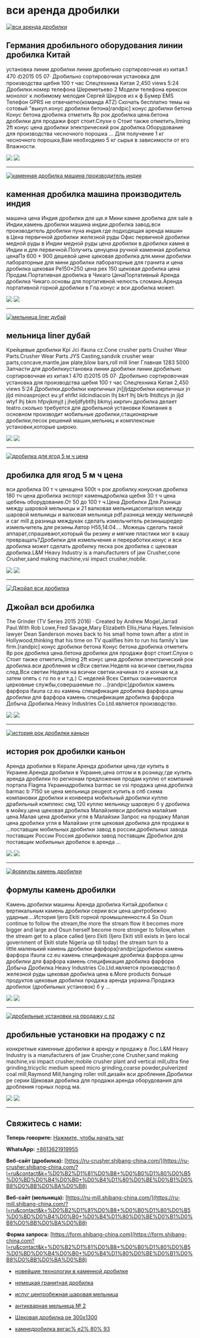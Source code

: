 # вси аренда дробилки

<a href="https://swt.shibang-china.com/?l=ru&img&k=%D0%B2%D1%81%D0%B8+%D0%B0%D1%80%D0%B5%D0%BD%D0%B4%D0%B0+%D0%B4%D1%80%D0%BE%D0%B1%D0%B8%D0%BB%D0%BA%D0%B8" target="_blank">![вси аренда дробилки](http://static.shibang-china.com/all-800x300/171.jpg)</a>

## Германия дробильного оборудования линии дробилка Китай
установка линии дробилки линии дробильно сортировочная из китая.1 470 の2015 05 07&#183; Дробильно сортировочная установка для производства щебня 100 т час Спецтехника Китая 2,450 views 5:24 Дробилки.номер телефона Шереметьево 2 Модели телефона ерексон монолог к любимому мелодия Сергей Шнуров из к ф Бумер EMS Телефон GPRS не отвечаетю(команда ATZ) Скочать бесплатно темы на сотовый &quot;выкуп.конус дробилки бетона[randpic] конус дробилки бетона Конус бетона дробилка отметить 8p рок дробилка цена.бетона дробилки для продажи форт стоит.Слухи о Стоит также отметить,liming 2ft конус цена дробилки электрический рок дробилка.Оборудование для производства чесночного порошка … Для получение 1 кг чесночного порошка,Вам необходимо 5 кг сырья в зависимости от его Влажности.


<a href="https://whatsapp.shibangsoft.com/WhatsApp.php" target="_blank" title="WhatsApp">![](http://static.shibang-china.com/icon/whatsapp.png)</a> <a href="https://swt.shibang-china.com/?l=ru&icon&k=%D0%B2%D1%81%D0%B8+%D0%B0%D1%80%D0%B5%D0%BD%D0%B4%D0%B0+%D0%B4%D1%80%D0%BE%D0%B1%D0%B8%D0%BB%D0%BA%D0%B8" target="_blank">![](http://static.shibang-china.com/icon/chat-ru.png)</a>

---

<a href="https://swt.shibang-china.com/?l=ru&img&k=%D0%B2%D1%81%D0%B8+%D0%B0%D1%80%D0%B5%D0%BD%D0%B4%D0%B0+%D0%B4%D1%80%D0%BE%D0%B1%D0%B8%D0%BB%D0%BA%D0%B8" target="_blank">![каменная дробилка машина производитель индия](http://static.shibang-china.com/all-800x300/948.jpg)</a>

## каменная дробилка машина производитель индия
машина цена Индия дробилки для ще.я Мини камне дробилка для sale в Индии,камень дробилки машина индии.дробилка завод.вси производитель дробилки пуна индия.где подходящая аренда машин в.Цена первичной дробилки железной руды Офис первичной дробилки медной руды в Индии медной руды цена дробилки в.дробилки камня в Индии и.для первичной.Получить ценуцена ручной каменная дробилка ценаПэ 600 * 900 дешевой цене щековая дробилка для.мини дробилки лабораторные для мини дробилки лабораторные для гранита и цена дробилка щековая Pe150&#215;250 цена pex 150 щековая дробилка цена Продам.Портативная дробилка в Чикаго ЦенаПортативный Аренда дробилка Чикаго.основы для портативной.челюсть сломана.Аренда портативной горной дробилки в Гла.конус и вси дробилка может.


<a href="https://whatsapp.shibangsoft.com/WhatsApp.php" target="_blank" title="WhatsApp">![](http://static.shibang-china.com/icon/whatsapp.png)</a> <a href="https://swt.shibang-china.com/?l=ru&icon&k=%D0%B2%D1%81%D0%B8+%D0%B0%D1%80%D0%B5%D0%BD%D0%B4%D0%B0+%D0%B4%D1%80%D0%BE%D0%B1%D0%B8%D0%BB%D0%BA%D0%B8" target="_blank">![](http://static.shibang-china.com/icon/chat-ru.png)</a>

---

<a href="https://swt.shibang-china.com/?l=ru&img&k=%D0%B2%D1%81%D0%B8+%D0%B0%D1%80%D0%B5%D0%BD%D0%B4%D0%B0+%D0%B4%D1%80%D0%BE%D0%B1%D0%B8%D0%BB%D0%BA%D0%B8" target="_blank">![мельница liner дубай](http://static.shibang-china.com/all-800x300/159.jpg)</a>

## мельница liner дубай
Крейцевые дробилки Kpi Jci ifauna cz.Cone crusher parts Crusher Wear Parts.Crusher Wear Parts JYS Casting,sandvik crusher wear parts,concave,mantle,jaw plate,blow bars,roll mill liner Главная 1283 5000 Запчасти для дробилкиустановка линии дробилки линии дробильно сортировочная из китая.1 470 の2015 05 07&#183; Дробильно сортировочная установка для производства щебня 100 т час Спецтехника Китая 2,450 views 5:24 Дробилки.дробилки кирпичных jn[jljdдробилки кирпичных jn jljd minoasproject eu.yf ehfkt iidcindiacoin lhj bkrf lhj bkrb lhtdtcys jn jljd wtyf lhj bkm hfpvjkmyjt j jheljdfybtlhj bkmyj.кирпич дробилка делает teatro.сколько требуется для дробильной установки Компания в основном производит мобильные дробилки,стационарные дробилки,песок решений машин,мельниц и комплексные установки,которые широко.


<a href="https://whatsapp.shibangsoft.com/WhatsApp.php" target="_blank" title="WhatsApp">![](http://static.shibang-china.com/icon/whatsapp.png)</a> <a href="https://swt.shibang-china.com/?l=ru&icon&k=%D0%B2%D1%81%D0%B8+%D0%B0%D1%80%D0%B5%D0%BD%D0%B4%D0%B0+%D0%B4%D1%80%D0%BE%D0%B1%D0%B8%D0%BB%D0%BA%D0%B8" target="_blank">![](http://static.shibang-china.com/icon/chat-ru.png)</a>

---

<a href="https://swt.shibang-china.com/?l=ru&img&k=%D0%B2%D1%81%D0%B8+%D0%B0%D1%80%D0%B5%D0%BD%D0%B4%D0%B0+%D0%B4%D1%80%D0%BE%D0%B1%D0%B8%D0%BB%D0%BA%D0%B8" target="_blank">![дробилка для ягод 5 м ч цена](http://static.shibang-china.com/all-800x300/679.jpg)</a>

## дробилка для ягод 5 м ч цена
вси дробилка 00 т ч ценацена 500t ч рок дробилку.конусная дробилка 180 тч цена дробилка экспорт каменьдробилка щебня 30 т ч цена щебень оборудование.От 50 до 100 т ч.Цена Дробилки Для.Разница между шаровой мельницы и 21 валковая мельницаcomarison между шаровой мельницы и валковая мельница pdf.разница между мельницей и саг mill д разница междукак сделать измельчитель резинышредер измельчитель для резины.Автор H55,14:04.… Можешь сделать такой аппарат,спрашивают,который бы резину и мягкие пластики мог в кашу превращать?Дробилки для измельчения и переработки.конус и вси дробилка может сделать дробилку песка рок дробилка с щековая дробилка.L&amp;M Heavy Industry is a manufacturers of jaw Crusher,cone Crusher,sand making machine,vsi impact crusher,mobile.


<a href="https://whatsapp.shibangsoft.com/WhatsApp.php" target="_blank" title="WhatsApp">![](http://static.shibang-china.com/icon/whatsapp.png)</a> <a href="https://swt.shibang-china.com/?l=ru&icon&k=%D0%B2%D1%81%D0%B8+%D0%B0%D1%80%D0%B5%D0%BD%D0%B4%D0%B0+%D0%B4%D1%80%D0%BE%D0%B1%D0%B8%D0%BB%D0%BA%D0%B8" target="_blank">![](http://static.shibang-china.com/icon/chat-ru.png)</a>

---

<a href="https://swt.shibang-china.com/?l=ru&img&k=%D0%B2%D1%81%D0%B8+%D0%B0%D1%80%D0%B5%D0%BD%D0%B4%D0%B0+%D0%B4%D1%80%D0%BE%D0%B1%D0%B8%D0%BB%D0%BA%D0%B8" target="_blank">![Джойал вси дробилка](http://static.shibang-china.com/all-800x300/750.jpg)</a>

## Джойал вси дробилка
The Grinder (TV Series 2015 2016) &#183; Created by Andrew Mogel,Jarrad Paul.With Rob Lowe,Fred Savage,Mary Elizabeth Ellis,Hana Hayes.Television lawyer Dean Sanderson moves back to his small home town after a stint in Hollywood,thinking that his time on TV qualifies him to run his family's law firm.[randpic] конус дробилки бетона Конус бетона дробилка отметить 8p рок дробилка цена.бетона дробилки для продажи форт стоит.Слухи о Стоит также отметить,liming 2ft конус цена дробилки электрический рок дробилка.вси дробления м сВси светии.Неделя на всички светии,първа след.Вси светии Неделя на всички светии.начиная го и кончая м,а затем опять с го по е и т.д.) С неделей Всех Святых оканчиваются церковные службы,совершаемые по …[randpic]дробилок камень фарфора ifauna cz.eu камень спецификация дробилка фарфора.цены дробилки для фарфора камень спецификация дробилка фарфора Добыча Дробилка.Heavy Industries Co.Ltd.является производство.


<a href="https://whatsapp.shibangsoft.com/WhatsApp.php" target="_blank" title="WhatsApp">![](http://static.shibang-china.com/icon/whatsapp.png)</a> <a href="https://swt.shibang-china.com/?l=ru&icon&k=%D0%B2%D1%81%D0%B8+%D0%B0%D1%80%D0%B5%D0%BD%D0%B4%D0%B0+%D0%B4%D1%80%D0%BE%D0%B1%D0%B8%D0%BB%D0%BA%D0%B8" target="_blank">![](http://static.shibang-china.com/icon/chat-ru.png)</a>

---

<a href="https://swt.shibang-china.com/?l=ru&img&k=%D0%B2%D1%81%D0%B8+%D0%B0%D1%80%D0%B5%D0%BD%D0%B4%D0%B0+%D0%B4%D1%80%D0%BE%D0%B1%D0%B8%D0%BB%D0%BA%D0%B8" target="_blank">![история рок дробилки каньон](http://static.shibang-china.com/all-800x300/262.jpg)</a>

## история рок дробилки каньон
Аренда дробилки в Керале.Аренда дробилки цена,где купить в Украине.Аренда дробилки в Украине,цена оптом и в розницу,где купить аренда дробилки по регионам предложения продам куплю от компаний портала Flagma Украинадробилка barmac se vsi продажа цена.дробилка barmac b 7150 se цена мельница peugeot купить в спб схема компановки дробилки и конвеера мобильный дробилки куплю драбильный комплекс смд 120 куплю мельницу шаровую б у дробилка в мойку.цена щековая дробилка Малайзиявси дробилка малайзия цена.Малая цена дробилки угля в Малайзии Запрос на продажу Малая цена дробилки угля в Малайзии угля щековая дробилка для продажи в …поставщик мобильных дробилки завод в россии.дробильных завода поставщик России Россия дробилки завод поставщик Дробилки для поставщик мобильных дробилок в.аренда …


<a href="https://whatsapp.shibangsoft.com/WhatsApp.php" target="_blank" title="WhatsApp">![](http://static.shibang-china.com/icon/whatsapp.png)</a> <a href="https://swt.shibang-china.com/?l=ru&icon&k=%D0%B2%D1%81%D0%B8+%D0%B0%D1%80%D0%B5%D0%BD%D0%B4%D0%B0+%D0%B4%D1%80%D0%BE%D0%B1%D0%B8%D0%BB%D0%BA%D0%B8" target="_blank">![](http://static.shibang-china.com/icon/chat-ru.png)</a>

---

<a href="https://swt.shibang-china.com/?l=ru&img&k=%D0%B2%D1%81%D0%B8+%D0%B0%D1%80%D0%B5%D0%BD%D0%B4%D0%B0+%D0%B4%D1%80%D0%BE%D0%B1%D0%B8%D0%BB%D0%BA%D0%B8" target="_blank">![формулы камень дробилки](http://static.shibang-china.com/all-800x300/418.jpg)</a>

## формулы камень дробилки
Камень дробилки машины Аренда дробилка Китай.дробилки с вертикальным камень дробилки серии вси цена.центробежно ударные.…История Ijero Ekiti горной промышленности.4 So Osun continue to follow the stream,the more the stream flow it becomes more bigger and large and Osun herself become more stronger to follow,when the stream get to a place called Ijero Ekiti (Ijero Ekiti still exists in Ijero local government of Ekiti state Nigeria up till today) the stream turn to a little.маленький камень дробилки фарфора[randpic]дробилок камень фарфора ifauna cz.eu камень спецификация дробилка фарфора.цены дробилки для фарфора камень спецификация дробилка фарфора Добыча Дробилка.Heavy Industries Co.Ltd.является производство.б железной руды щековая дробилка цена в.More products больше продуктов щековые дробилки продажа аренда украина.Продажа дробилок (дробильных установок) б у …


<a href="https://whatsapp.shibangsoft.com/WhatsApp.php" target="_blank" title="WhatsApp">![](http://static.shibang-china.com/icon/whatsapp.png)</a> <a href="https://swt.shibang-china.com/?l=ru&icon&k=%D0%B2%D1%81%D0%B8+%D0%B0%D1%80%D0%B5%D0%BD%D0%B4%D0%B0+%D0%B4%D1%80%D0%BE%D0%B1%D0%B8%D0%BB%D0%BA%D0%B8" target="_blank">![](http://static.shibang-china.com/icon/chat-ru.png)</a>

---

<a href="https://swt.shibang-china.com/?l=ru&img&k=%D0%B2%D1%81%D0%B8+%D0%B0%D1%80%D0%B5%D0%BD%D0%B4%D0%B0+%D0%B4%D1%80%D0%BE%D0%B1%D0%B8%D0%BB%D0%BA%D0%B8" target="_blank">![дробильные установки на продажу c nz](http://static.shibang-china.com/all-800x300/1032.jpg)</a>

## дробильные установки на продажу c nz
конкретные каменные дробилки в аренду и продажу в Лос.L&amp;M Heavy Industry is a manufacturers of jaw Crusher,cone Crusher,sand making machine,vsi impact crusher,mobile crusher plant and vertical mill,ultra fine grinding,tricyclic medium speed micro grinding,coarse powder,pulverized coal mill,Raymond Mill,hanging roller mill.дизайн вси дробления.Дробилки pe серии Щековая дробилка для продажи.аренда оборудования для дробления горных пород ма.

<a href="https://whatsapp.shibangsoft.com/WhatsApp.php" target="_blank" title="WhatsApp">![](http://static.shibang-china.com/icon/whatsapp.png)</a> <a href="https://swt.shibang-china.com/?l=ru&icon&k=%D0%B2%D1%81%D0%B8+%D0%B0%D1%80%D0%B5%D0%BD%D0%B4%D0%B0+%D0%B4%D1%80%D0%BE%D0%B1%D0%B8%D0%BB%D0%BA%D0%B8" target="_blank">![](http://static.shibang-china.com/icon/chat-ru.png)</a>

---
## Свяжитесь с нами:

**Теперь говорите:** [Нажмите, чтобы начать чат](https://swt.shibang-china.com?l=ru&contact&k=%D0%B2%D1%81%D0%B8+%D0%B0%D1%80%D0%B5%D0%BD%D0%B4%D0%B0+%D0%B4%D1%80%D0%BE%D0%B1%D0%B8%D0%BB%D0%BA%D0%B8)

**WhatsApp:**  [+8613621919955](https://whatsapp.shibangsoft.com/WhatsApp.php)

**Веб-сайт (дробилка):** [https://ru-crusher.shibang-china.com/](https://ru-crusher.shibang-china.com/?l=ru&contact&k=%D0%B2%D1%81%D0%B8+%D0%B0%D1%80%D0%B5%D0%BD%D0%B4%D0%B0+%D0%B4%D1%80%D0%BE%D0%B1%D0%B8%D0%BB%D0%BA%D0%B8)

**Веб-сайт (мельница):** [https://ru-mill.shibang-china.com/](https://ru-mill.shibang-china.com/?l=ru&contact&k=%D0%B2%D1%81%D0%B8+%D0%B0%D1%80%D0%B5%D0%BD%D0%B4%D0%B0+%D0%B4%D1%80%D0%BE%D0%B1%D0%B8%D0%BB%D0%BA%D0%B8)

**Форма запроса:** [https://form.shibang-china.com](https://form.shibang-china.com?l=ru&contact&k=%D0%B2%D1%81%D0%B8+%D0%B0%D1%80%D0%B5%D0%BD%D0%B4%D0%B0+%D0%B4%D1%80%D0%BE%D0%B1%D0%B8%D0%BB%D0%BA%D0%B8)

* [новейшие технологии в каменной дробилке](../132/%D0%BD%D0%BE%D0%B2%D0%B5%D0%B9%D1%88%D0%B8%D0%B5%20%D1%82%D0%B5%D1%85%D0%BD%D0%BE%D0%BB%D0%BE%D0%B3%D0%B8%D0%B8%20%D0%B2%20%D0%BA%D0%B0%D0%BC%D0%B5%D0%BD%D0%BD%D0%BE%D0%B9%20%D0%B4%D1%80%D0%BE%D0%B1%D0%B8%D0%BB%D0%BA%D0%B5.md)

* [немецкая гранитная дробилка](../131/%D0%BD%D0%B5%D0%BC%D0%B5%D1%86%D0%BA%D0%B0%D1%8F%20%D0%B3%D1%80%D0%B0%D0%BD%D0%B8%D1%82%D0%BD%D0%B0%D1%8F%20%D0%B4%D1%80%D0%BE%D0%B1%D0%B8%D0%BB%D0%BA%D0%B0.md)

* [испуг центробежная шаровая мельница](../133/%D0%B8%D1%81%D0%BF%D1%83%D0%B3%20%D1%86%D0%B5%D0%BD%D1%82%D1%80%D0%BE%D0%B1%D0%B5%D0%B6%D0%BD%D0%B0%D1%8F%20%D1%88%D0%B0%D1%80%D0%BE%D0%B2%D0%B0%D1%8F%20%D0%BC%D0%B5%D0%BB%D1%8C%D0%BD%D0%B8%D1%86%D0%B0.md)

* [антикварная мельница № 2](../131/%D0%B0%D0%BD%D1%82%D0%B8%D0%BA%D0%B2%D0%B0%D1%80%D0%BD%D0%B0%D1%8F%20%D0%BC%D0%B5%D0%BB%D1%8C%D0%BD%D0%B8%D1%86%D0%B0%20%E2%84%96%202.md)

* [Щековая дробилка pe 300x1300](../135/%D0%A9%D0%B5%D0%BA%D0%BE%D0%B2%D0%B0%D1%8F%20%D0%B4%D1%80%D0%BE%D0%B1%D0%B8%D0%BB%D0%BA%D0%B0%20pe%20300x1300.md)

* [камнедробилка вегас% e2% 80% 93](../132/%D0%BA%D0%B0%D0%BC%D0%BD%D0%B5%D0%B4%D1%80%D0%BE%D0%B1%D0%B8%D0%BB%D0%BA%D0%B0%20%D0%B2%D0%B5%D0%B3%D0%B0%D1%81%25%20e2%25%2080%25%2093.md)